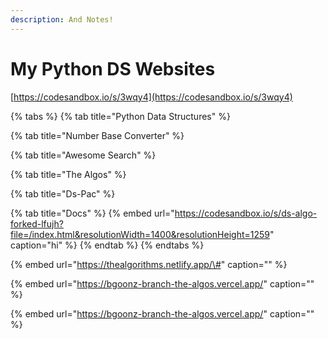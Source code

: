 ```yaml
---
description: And Notes!
---
```


# My Python DS Websites

[https://codesandbox.io/s/3wqy4](https://codesandbox.io/s/3wqy4)

{% tabs %} {% tab title="Python Data Structures" %}

{% tab title="Number Base Converter" %}

{% tab title="Awesome Search" %}

{% tab title="The Algos" %}

{% tab title="Ds-Pac" %}

{% tab title="Docs" %} {% embed url="https://codesandbox.io/s/ds-algo-forked-lfujh?file=/index.html&resolutionWidth=1400&resolutionHeight=1259" caption="hi" %} {% endtab %} {% endtabs %}

{% embed url="https://thealgorithms.netlify.app/\#" caption="" %}

{% embed url="https://bgoonz-branch-the-algos.vercel.app/" caption="" %}

{% embed url="https://bgoonz-branch-the-algos.vercel.app/" caption="" %}

